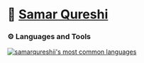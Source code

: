 # 🌱 [Samar Qureshi](https://www.samarq.org)

### ⚙️ Languages and Tools
[![samarqureshii's most common languages](https://github-readme-stats-jd.vercel.app/api/top-langs/?username=samarqureshii&layout=compact&theme=radical&count_private=true&hide=pascal,php,html&langs_count=8)](https://github.com/anuraghazra/github-readme-stats)






